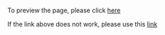 To preview the page, please click [here](https://nyu-web.github.io/homework-8-DaKoala/)

If the link above does not work, please use this [link](https://htmlpreview.github.io/?https://github.com/nyu-web/homework-8-DaKoala/blob/master/index.html)
